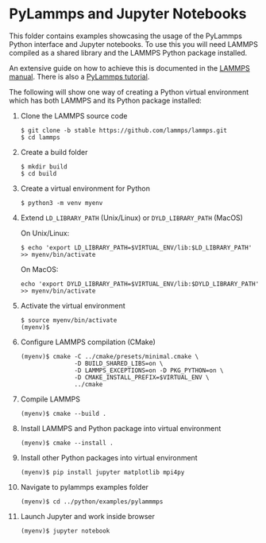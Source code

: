 # PyLammps and Jupyter Notebooks

This folder contains examples showcasing the usage of the PyLammps Python
interface and Jupyter notebooks. To use this you will need LAMMPS compiled as
a shared library and the LAMMPS Python package installed.

An extensive guide on how to achieve this is documented in the [LAMMPS manual](https://docs.lammps.org/Python_install.html). There is also a [PyLammps tutorial](https://docs.lammps.org/Howto_pylammps.html).

The following will show one way of creating a Python virtual environment
which has both LAMMPS and its Python package installed:

1. Clone the LAMMPS source code

   ```shell
   $ git clone -b stable https://github.com/lammps/lammps.git
   $ cd lammps
   ```

2. Create a build folder

   ```shell
   $ mkdir build
   $ cd build
   ```

3. Create a virtual environment for Python

   ```shell
   $ python3 -m venv myenv
   ```

4. Extend `LD_LIBRARY_PATH` (Unix/Linux) or `DYLD_LIBRARY_PATH` (MacOS)

   On Unix/Linux:
   ```shell
   $ echo 'export LD_LIBRARY_PATH=$VIRTUAL_ENV/lib:$LD_LIBRARY_PATH' >> myenv/bin/activate
   ```

   On MacOS:
   ```shell
   echo 'export DYLD_LIBRARY_PATH=$VIRTUAL_ENV/lib:$DYLD_LIBRARY_PATH' >> myenv/bin/activate
   ```

5. Activate the virtual environment

   ```shell
   $ source myenv/bin/activate
   (myenv)$
   ```

6. Configure LAMMPS compilation (CMake)

   ```shell
   (myenv)$ cmake -C ../cmake/presets/minimal.cmake \
                  -D BUILD_SHARED_LIBS=on \
                  -D LAMMPS_EXCEPTIONS=on -D PKG_PYTHON=on \
                  -D CMAKE_INSTALL_PREFIX=$VIRTUAL_ENV \
                  ../cmake
   ```

7. Compile LAMMPS

   ```shell
   (myenv)$ cmake --build .
   ```

8. Install LAMMPS and Python package into virtual environment

   ```shell
   (myenv)$ cmake --install .
   ```

9. Install other Python packages into virtual environment

   ```shell
   (myenv)$ pip install jupyter matplotlib mpi4py
   ```

10. Navigate to pylammps examples folder

    ```shell
    (myenv)$ cd ../python/examples/pylammmps
    ```

11. Launch Jupyter and work inside browser

    ```shell
    (myenv)$ jupyter notebook
    ```
